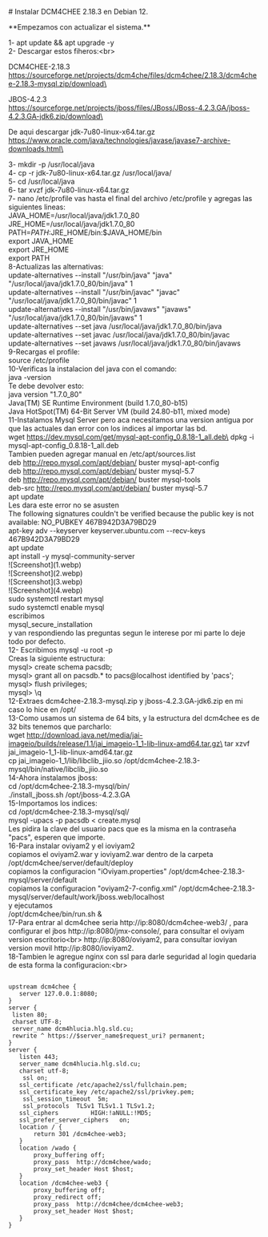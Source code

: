 \# Instalar DCM4CHEE 2.18.3 en Debian 12.

\*\*Empezamos con actualizar el sistema.\*\*

1- apt update && apt upgrade -y \
2- Descargar estos fiheros:\<br>

DCM4CHEE-2.18.3 \
https://sourceforge.net/projects/dcm4che/files/dcm4chee/2.18.3/dcm4chee-2.18.3-mysql.zip/download\<br>

JBOS-4.2.3\
https://sourceforge.net/projects/jboss/files/JBoss/JBoss-4.2.3.GA/jboss-4.2.3.GA-jdk6.zip/download\<br>

De aqui descargar jdk-7u80-linux-x64.tar.gz\
https://www.oracle.com/java/technologies/javase/javase7-archive-downloads.html\<br>

3- mkdir -p /usr/local/java\
4- cp -r jdk-7u80-linux-x64.tar.gz /usr/local/java/\
5- cd /usr/local/java\
6- tar xvzf jdk-7u80-linux-x64.tar.gz\
7- nano /etc/profile vas hasta el final del archivo /etc/profile y agregas las siguientes lineas:\
JAVA\_HOME=/usr/local/java/jdk1.7.0\_80\
JRE\_HOME=/usr/local/java/jdk1.7.0\_80 \
PATH=$PATH:$JRE\_HOME/bin:$JAVA\_HOME/bin\
export JAVA\_HOME\
export JRE\_HOME\
export PATH\
8-Actualizas las alternativas:\
update-alternatives --install "/usr/bin/java" "java" "/usr/local/java/jdk1.7.0\_80/bin/java" 1\
update-alternatives --install "/usr/bin/javac" "javac" "/usr/local/java/jdk1.7.0\_80/bin/javac" 1\
update-alternatives --install "/usr/bin/javaws" "javaws" "/usr/local/java/jdk1.7.0\_80/bin/javaws" 1\
update-alternatives --set java /usr/local/java/jdk1.7.0\_80/bin/java\
update-alternatives --set javac /usr/local/java/jdk1.7.0\_80/bin/javac\
update-alternatives --set javaws /usr/local/java/jdk1.7.0\_80/bin/javaws\
9-Recargas el profile:\
source /etc/profile\
10-Verificas la instalacion del java con el comando:\
java -version\
Te debe devolver esto:\
java version "1.7.0\_80"\
Java(TM) SE Runtime Environment (build 1.7.0\_80-b15)\
Java HotSpot(TM) 64-Bit Server VM (build 24.80-b11, mixed mode)\
11-Instalamos Mysql Server pero aca necesitamos una version antigua por que las actuales dan error con los indices al importar las bd.\
wget https://dev.mysql.com/get/mysql-apt-config_0.8.18-1_all.deb\
dpkg -i mysql-apt-config\_0.8.18-1\_all.deb\
Tambien pueden agregar manual en /etc/apt/sources.list\
deb http://repo.mysql.com/apt/debian/ buster mysql-apt-config\
deb http://repo.mysql.com/apt/debian/ buster mysql-5.7\
deb http://repo.mysql.com/apt/debian/ buster mysql-tools\
deb-src http://repo.mysql.com/apt/debian/ buster mysql-5.7\
apt update\
Les dara este error no se asusten\
The following signatures couldn't be verified because the public key is not available: NO\_PUBKEY 467B942D3A79BD29\
apt-key adv --keyserver keyserver.ubuntu.com --recv-keys 467B942D3A79BD29\
apt update\
apt install -y mysql-community-server\
!\[Screenshot\](1.webp)\
!\[Screenshot\](2.webp)\
!\[Screenshot\](3.webp)\
!\[Screenshot\](4.webp)\
sudo systemctl restart mysql\
sudo systemctl enable mysql\
escribimos \
mysql\_secure\_installation\
y van respondiendo las preguntas segun le interese por mi parte lo deje todo por defecto.\
12- Escribimos mysql -u root -p\
Creas la siguiente estructura:\
mysql> create schema pacsdb;  \
mysql> grant all on pacsdb.\* to pacs@localhost identified by 'pacs';  \
mysql> flush privileges;  \
mysql> \\q\
12-Extraes dcm4chee-2.18.3-mysql.zip y jboss-4.2.3.GA-jdk6.zip en mi caso lo hice en /opt/\
13-Como usamos un sistema de 64 bits, y la estructura del dcm4chee es de 32 bits tenemos que parcharlo:\
wget http://download.java.net/media/jai-imageio/builds/release/1.1/jai_imageio-1_1-lib-linux-amd64.tar.gz\
tar xzvf jai\_imageio-1\_1-lib-linux-amd64.tar.gz\
cp jai\_imageio-1\_1/lib/libclib\_jiio.so /opt/dcm4chee-2.18.3-mysql/bin/native/libclib\_jiio.so\
14-Ahora instalamos jboss:\
cd /opt/dcm4chee-2.18.3-mysql/bin/  \
./install\_jboss.sh /opt/jboss-4.2.3.GA\
15-Importamos los indices:\
cd /opt/dcm4chee-2.18.3-mysql/sql/ \
mysql -upacs -p pacsdb \< create.mysql\
Les pidira la clave del usuario pacs que es la misma en la contraseña "pacs", esperen que importe.\
16-Para instalar oviyam2 y el ioviyam2\
copiamos el oviyam2.war y ioviyam2.war dentro de la carpeta /opt/dcm4chee/server/default/deploy\
copiamos la configuracion "iOviyam.properties" /opt/dcm4chee-2.18.3-mysql/server/default\
copiamos la configuracion "oviyam2-7-config.xml" /opt/dcm4chee-2.18.3-mysql/server/default/work/jboss.web/localhost\
y ejecutamos\
/opt/dcm4chee/bin/run.sh &\
17-Para entrar al dcm4chee seria http://ip:8080/dcm4chee-web3/ , para configurar el jbos http://ip:8080/jmx-console/, para consultar el oviyam version escritorio\<br> http://ip:8080/oviyam2, para consultar ioviyan version movil http://ip:8080/ioviyam2.\
18-Tambien le agregue nginx con ssl para darle seguridad al login quedaria de esta forma la configuracion:\<br>

```plaintext

upstream dcm4chee {
   server 127.0.0.1:8080;
}
server {
 listen 80;
 charset UTF-8;
 server_name dcm4hlucia.hlg.sld.cu;
 rewrite ^ https://$server_name$request_uri? permanent;      
}
server {
   listen 443;
   server_name dcm4hlucia.hlg.sld.cu;
   charset utf-8;
    ssl on;
   ssl_certificate /etc/apache2/ssl/fullchain.pem;
   ssl_certificate_key /etc/apache2/ssl/privkey.pem;
    ssl_session_timeout  5m;
    ssl_protocols  TLSv1 TLSv1.1 TLSv1.2;
   ssl_ciphers         HIGH:!aNULL:!MD5;
   ssl_prefer_server_ciphers   on;
   location / {
       return 301 /dcm4chee-web3;
   }
   location /wado {
       proxy_buffering off;
       proxy_pass  http://dcm4chee/wado;
       proxy_set_header Host $host;
   }
   location /dcm4chee-web3 {
       proxy_buffering off;
       proxy_redirect off;
       proxy_pass  http://dcm4chee/dcm4chee-web3;
       proxy_set_header Host $host;
   }    
}
```
